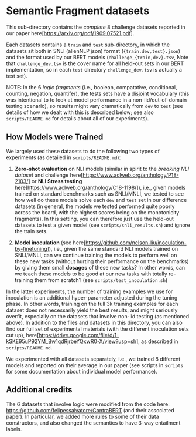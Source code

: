 Semantic Fragment datasets
================================

This sub-directory contains the *complete* 8 challenge datasets reported in our paper here[https://arxiv.org/pdf/1909.07521.pdf].

Each datasets contains a `train` and `test` sub-directory, in which the datasets sit both in SNLI (allenNLP json) format (`{train,dev,test}.json`) and the format used by our BERT models (`challenge_{train,dev}.tsv`, Note that `challenge_dev.tsv` is the cover name for all held-out sets in our BERT implementation, so in each `test` directory `challenge_dev.tsv` is actually a test set).

NOTE: In the 6 *logic fragments* (i.e., boolean, compatative, conditional, counting, negation, quantifer), the tests sets have a disjoint vocabulary (this was intentional to to look at model performance in a non-iid/out-of-domain testing scenario), so results might vary dramatically from `dev` to `test` (see details of how we dealt with this is described below; see also `scripts/README.md` for details about all of our experiments). 

How Models were Trained
-----------------------

We largely used these datasets to do the following two types of experiments (as detailed in `scripts/README.md`):

1. **Zero-shot evaluation** on NLI models (similar in spirit to the *breaking NLI dataset* and challenge here[https://www.aclweb.org/anthology/P18-2103/] or **NLI Stress testing** here[https://www.aclweb.org/anthology/C18-1198/]), i.e., given models trained on standard benchmarks such as SNLI/MNLI, we tested to see how well do these models solve each `dev` and `test` set in our difference datasets (in general, the models we tested performed quite poorly across the board, with the highest scores being on the monotonicity fragments). In this setting, you can therefore just use the held-out datasets to test a given model (see `scripts/snli_results.sh`) and ignore the train sets.  

2. **Model inoculation** (see here[https://github.com/nelson-liu/inoculation-by-finetuning]), i.e., given the same standard NLI models trained on SNLI/MNLI, can we continue training the models to perform well on these new tasks (without hurting their performance on the benchmarks) by giving them small **dosages** of these new tasks? In other words, can we teach these models to be good at our new tasks with totally re-training them from scratch? (see `scripts/test_inoculation.sh`)

In the latter experiments, the number of training examples we use for inoculation is an additional hyper-parameter adjusted during the tuning phase. In other words, training on the full 3k training examples for each dataset does not necessarily yield the best results, and might seriously overfit, especially on the datasets that involve non-iid testing (as mentioned above). In addition to the files and datasets in this directory, you can also find our full set of experimental materials (with the different inoculation sets cut up), here[https://drive.google.com/file/d/1-kSKE95uP92YM_Bw1qdRjrbeYQxwR0-X/view?usp=sh], as described in `scripts/README.md`.

We experimented with all datasets separately, i.e., we trained 8 different models and reported on their average in our paper (see scripts in `scripts` for some documentation about individual model performance).

Additional credits
-----------------------

The 6 datasets that involve logic were modified from the code here: https://github.com/felipessalvatore/ContraBERT (and their associated paper). In particular, we added more rules to some of their data constructors, and also changed the semantics to have 3-way entailment labels.
